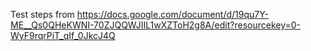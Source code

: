 Test steps from
https://docs.google.com/document/d/19qu7Y-ME__Qs0QHeKWNI-70ZJQQWJIIL1wXZToH2g8A/edit?resourcekey=0-WyF9rqrPiT_qIf_0JkcJ4Q
